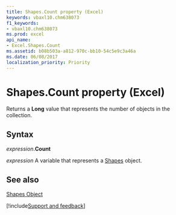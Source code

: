 ```yaml
---
title: Shapes.Count property (Excel)
keywords: vbaxl10.chm638073
f1_keywords:
- vbaxl10.chm638073
ms.prod: excel
api_name:
- Excel.Shapes.Count
ms.assetid: b08b503a-a812-970c-bb10-54c5e9c3a46a
ms.date: 06/08/2017
localization_priority: Priority
---
```



# Shapes.Count property (Excel)

Returns a  **Long** value that represents the number of objects in the collection.


## Syntax

_expression_.**Count**

_expression_ A variable that represents a [Shapes](./Excel.Shapes.md) object.


## See also


[Shapes Object](Excel.Shapes.md)

[!include[Support and feedback](~/includes/feedback-boilerplate.md)]